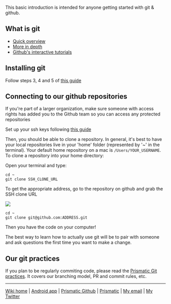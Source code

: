 This basic introduction is intended for anyone getting started with git & github.

## What is git
* [Quick overview](http://rogerdudler.github.io/git-guide/)
* [More in depth](http://git-scm.com/book/en/Git-Basics)
* [Github's interactive tutorials](https://try.github.io/)

## Installing git
Follow steps 3, 4 and 5 of [this guide](http://www.moncefbelyamani.com/how-to-install-xcode-homebrew-git-rvm-ruby-on-mac/)

## Connecting to our github repositories
If you're part of a larger organization, make sure someone with access rights has added you to the Github team so you can access any protected repositories

Set up your ssh keys following [this guide](https://help.github.com/articles/generating-ssh-keys)

Then, you should be able to clone a repository.  In general, it's best to have your local repositories live in your 'home' folder (represented by '~' in the terminal).  Your default home repository on a mac is `/Users/YOUR_USERNAME`.  To clone a repository into your home directory:

Open your terminal and type:
```
cd ~
git clone SSH_CLONE_URL
```

To get the appropriate address, go to the repository on github and grab the SSH clone URL

![](http://i.imgur.com/wIOihvg.png)

```
cd ~
git clone git@github.com:ADDRESS.git
```

Then you have the code on your computer!  

The best way to learn how to actually use git will be to pair with someone and ask questions the first time you want to make a change.

## Our git practices
If you plan to be regularly commiting code, please read the [Prismatic Git practices](https://github.com/Prismatic/eng-practices/blob/master/git/20140403-git.md). It covers our branching model, PR and commit rules, etc.

---
[Wiki home](https://github.com/nstevens/androidguide/) | [Android app](http://play.google.com/store/apps/details?id=com.Prismatic.android) | [Prismatic Github](http://github.com/Prismatic) | [Prismatic](http://getprismatic.com) | [My email](mailto:nick@eyesturnedskywards.com) | [My Twitter](http://twitter.com/njs)
